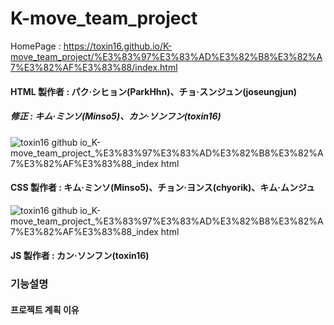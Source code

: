 # K-move_team_project

HomePage : https://toxin16.github.io/K-move_team_project/%E3%83%97%E3%83%AD%E3%82%B8%E3%82%A7%E3%82%AF%E3%83%88/index.html

#### HTML 製作者 : パク·シヒョン(ParkHhn)、チョ·スンジュン(joseungjun)
##### 修正 : キム·ミンソ(Minso5)、カン·ソンフン(toxin16)
![toxin16 github io_K-move_team_project_%E3%83%97%E3%83%AD%E3%82%B8%E3%82%A7%E3%82%AF%E3%83%88_index html](https://user-images.githubusercontent.com/109052012/194800520-1f57020a-4c3f-46d0-a2af-8c21d06fca40.png)

#### CSS 製作者 : キム·ミンソ(Minso5)、チョン·ヨンス(chyorik)、キム·ムンジュ
![toxin16 github io_K-move_team_project_%E3%83%97%E3%83%AD%E3%82%B8%E3%82%A7%E3%82%AF%E3%83%88_index html](https://user-images.githubusercontent.com/109052012/200175348-35681ec6-f91e-4bbd-8807-7a79861a397f.png)

#### JS 製作者 : カン·ソンフン(toxin16)

### 기능설명

#### 프로젝트 계획 이유
>

